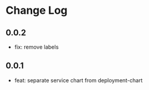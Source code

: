 # Change Log

## 0.0.2
- fix: remove labels

## 0.0.1
- feat: separate service chart from deployment-chart
